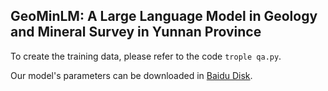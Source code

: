GeoMinLM: A Large Language Model in Geology and Mineral Survey in Yunnan Province
---

To create the training data, please refer to the code `trople qa.py`.

Our model's parameters can be downloaded in [Baidu Disk](xxx).
